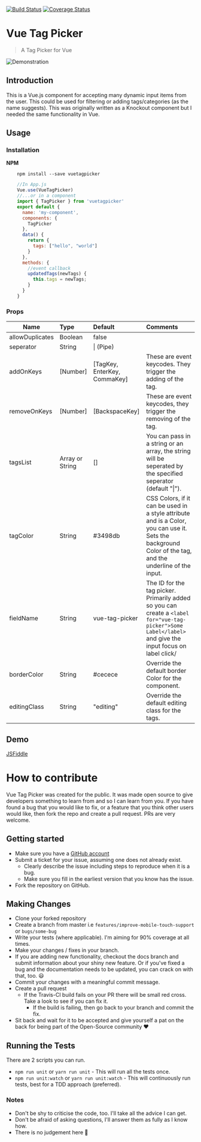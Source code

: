 [![Build Status](https://travis-ci.org/Aidurber/VueTagPicker.svg?branch=master)](https://travis-ci.org/Aidurber/VueTagPicker)
[![Coverage Status](https://coveralls.io/repos/github/Aidurber/VueTagPicker/badge.svg)](https://coveralls.io/github/Aidurber/VueTagPicker)
# Vue Tag Picker

> A Tag Picker for Vue

![Demonstration](https://raw.githubusercontent.com/Aidurber/VueTagPicker/master/docs/example.gif)


## Introduction
This is a Vue.js component for accepting many dynamic input items from the user. This could be used for filtering or adding tags/categories (as the name suggests). This was originally written as a Knockout component but I needed the same functionality in Vue. 

## Usage
### Installation

**NPM**
```
    npm install --save vuetagpicker
```
```js
    //In App.js
    Vue.use(VueTagPicker)
    //...or in a component
    import { TagPicker } from 'vuetagpicker'
    export default {		
      name: 'my-component',		
      components: {		
        TagPicker		
      },		
      data() {		
        return {		
          tags: ["hello", "world"]
        }		
      },		
      methods: {		
    	//event callback
        updatedTags(newTags) {		
          this.tags = newTags;	
        }		
      }		
    }
```


### Props
| Name        | Type           | Default  | Comments    |
| ------------- |:-------------| :-----|:------|
| allowDuplicates      | Boolean | false |
| seperator      | String      |   \| (Pipe) |
| addOnKeys | [Number]      |   [TagKey, EnterKey, CommaKey] | These are event keycodes. They trigger the adding of the tag.
|removeOnKeys | [Number] | [BackspaceKey] | These are event keycodes, they trigger the removing of the tag. |
| tagsList      | Array or String | [] | You can pass in a string or an array, the string will be seperated by the specified seperator (default "\|"). 
| tagColor      | String | #3498db | CSS Colors, if it can be used in a style attribute and is a Color, you can use it. Sets the background Color of the tag, and the underline of the input. |
| fieldName      | String | vue-tag-picker |The ID for the tag picker. Primarily added so you can create a `<label for="vue-tag-picker">Some Label</label>` and give the input focus on label click/ |
| borderColor      | String | #cecece | Override the default border Color for the component. |
| editingClass      | String | "editing" | Override the default editing class for the tags. |


## Demo
[JSFiddle](https://jsfiddle.net/aidurber/1fzdq9dz/)

# How to contribute
Vue Tag Picker was created for the public. It was made open source to give developers something to learn from and so I can learn from you. If you have found a bug that you would like to fix, or a feature that you think other users would like, then fork the repo and create a pull request. PRs are very welcome. 

## Getting started
- Make sure you have a [GitHub account](https://github.com/signup/free)
- Submit a ticket for your issue, assuming one does not already exist.
    - Clearly describe the issue including steps to reproduce when it is a bug.  
    - Make sure you fill in the earliest version that you know has the issue.
- Fork the repository on GitHub.

## Making Changes
- Clone your forked repository
- Create a branch from master i.e `features/improve-mobile-touch-support` or `bugs/some-bug`
- Write your tests (where applicable). I'm aiming for 90% coverage at all times. 
- Make your changes / fixes in your branch.
- If you are adding new functionality, checkout the docs branch and submit information about your shiny new feature. Or if you've fixed a bug and the documentation needs to be updated, you can crack on with that, too. :smiley:
- Commit your changes with a meaningful commit message.
- Create a pull request
    - If the Travis-CI build fails on your PR there will be small red cross. Take a look to see if you can fix it.
        -  If the build is failing, then go back to your branch and commit the fix.
-  Sit back and wait for it to be accepted and give yourself a pat on the back for being part of the Open-Source community :heart:

## Running the Tests
There are 2 scripts you can run. 
- `npm run unit` or `yarn run unit` - This will run all the tests once.
- `npm run unit:watch` or `yarn run unit:watch` - This will continuously run tests, best for a TDD approach (preferred).

### Notes
 - Don't be shy to criticise the code, too. I'll take all the advice I can get. 
 - Don't be afraid of asking questions, I'll answer them as fully as I know how. 
 - There is no judgement here :revolving_hearts:
